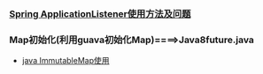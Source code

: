 ### [Spring ApplicationListener使用方法及问题](https://blog.csdn.net/wo541075754/article/details/71720984)
### Map初始化(利用guava初始化Map)====>Java8future.java
- [java ImmutableMap使用](https://www.cnblogs.com/dyh004/p/11549827.html)

